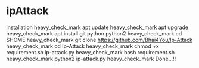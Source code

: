 # ipAttack
installation heavy_check_mark apt update  heavy_check_mark apt upgrade  heavy_check_mark apt install git python python2  heavy_check_mark cd $HOME  heavy_check_mark git clone https://github.com/Bhai4You/Ip-Attack  heavy_check_mark cd Ip-Attack  heavy_check_mark chmod +x requirement.sh ip-attack.py  heavy_check_mark bash requirement.sh  heavy_check_mark python2 ip-attack.py  heavy_check_mark Done...!!
